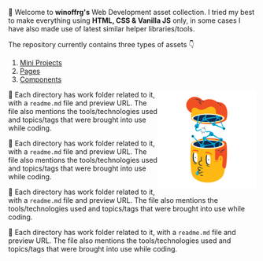 👋 Welcome to **winoffrg's** Web Development asset collection. I tried my best to make everything using **HTML, CSS & Vanilla JS** only, in some cases I have also made use of latest similar helper libraries/tools.

The repository currently contains three types of assets 👇

1. [Mini Projects](https://github.com/WINOFFRG/silent-lizard/tree/master/projects)
2. [Pages](https://github.com/WINOFFRG/silent-lizard/tree/master/pages)
3. [Components](https://github.com/WINOFFRG/silent-lizard/tree/master/components)


<img src="./flame-no-connection.png" width="200" align="right"></img>

🌈 Each directory has work folder related to it, with a `readme.md` file and preview URL. The file also mentions the    tools/technologies used and topics/tags that were brought into use while coding.

🌈 Each directory has work folder related to it, with a `readme.md` file and preview URL. The file also mentions the    tools/technologies used and topics/tags that were brought into use while coding.

🌈 Each directory has work folder related to it, with a `readme.md` file and preview URL. The file also mentions the    tools/technologies used and topics/tags that were brought into use while coding.

🌈 Each directory has work folder related to it, with a `readme.md` file and preview URL. The file also mentions the    tools/technologies used and topics/tags that were brought into use while coding.

<!-- <img src="./open-doodles-sleek.svg" width="96"  style="float: left; margin-right: 10px;"></img> -->

<!-- https://winoffrg.github.io/silent-lizard/projects/amazon-clone-2 -->